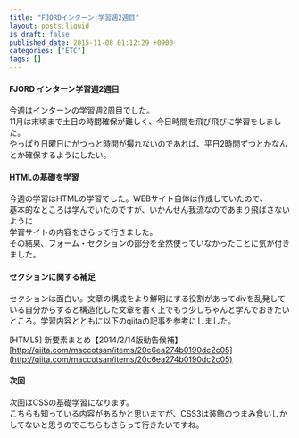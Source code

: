 ```yaml
---
title: "FJORDインターン:学習週2週目"
layout: posts.liquid
is_draft: false
published_date: 2015-11-08 01:12:29 +0900
categories: ["ETC"]
tags: []
---
```


#### FJORD インターン学習週2週目
今週はインターンの学習週2周目でした。  
11月は末頃まで土日の時間確保が難しく、今日時間を飛び飛びに学習をしました。  
やっぱり日曜日にがつっと時間が撮れないのであれば、平日2時間ずつとかなんとか確保するようにしたい。

#### HTMLの基礎を学習
今週の学習はHTMLの学習でした。WEBサイト自体は作成していたので、  
基本的なところは学んでいたのですが、いかんせん我流なのであまり飛ばさないように  
学習サイトの内容をさらって行きました。  
その結果、フォーム・セクションの部分を全然使っていなかったことに気が付きました。

#### セクションに関する補足
セクションは面白い。文章の構成をより鮮明にする役割があってdivを乱発している自分からすると構造化した文章を書く上でもう少しちゃんと学んでおきたいところ。学習内容とともに以下のqiitaの記事を参考にしました。

[HTML5] 新要素まとめ【2014/2/14版勧告候補】  
[http://qiita.com/maccotsan/items/20c6ea274b0190dc2c05](http://qiita.com/maccotsan/items/20c6ea274b0190dc2c05)

#### 次回
次回はCSSの基礎学習になります。  
こちらも知っている内容があるかと思いますが、CSS3は装飾のつまみ食いしかしてないと思うのでこちらもさらって行きたいですね。


